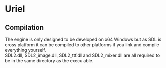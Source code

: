 # Uriel
## Compilation
The engine is only designed to be developed on x64 Windows but as SDL is cross platform it can be compiled to other platforms if you link and compile everything yourself. \
SDL2.dll, SDL2_image.dll, SDL2_ttf.dll and SDL2_mixer.dll are all required to be in the same directory as the executable.
